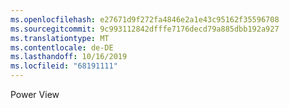 ```yaml
---
ms.openlocfilehash: e27671d9f272fa4846e2a1e43c95162f35596708
ms.sourcegitcommit: 9c993112842dfffe7176decd79a885dbb192a927
ms.translationtype: MT
ms.contentlocale: de-DE
ms.lasthandoff: 10/16/2019
ms.locfileid: "68191111"
---
```

Power View
